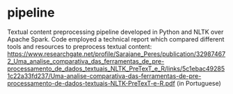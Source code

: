 # pipeline
Textual content preprocessing pipeline developed in Python and NLTK over Apache Spark.
Code employed a technical report which compared different tools and resources to preprocess textual content: https://www.researchgate.net/profile/Sarajane_Peres/publication/329874672_Uma_analise_comparativa_das_ferramentas_de_pre-processamento_de_dados_textuais_NLTK_PreTexT_e_R/links/5c1ebac492851c22a33fd237/Uma-analise-comparativa-das-ferramentas-de-pre-processamento-de-dados-textuais-NLTK-PreTexT-e-R.pdf
(in Portuguese)
